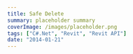 ```yaml
---
title: Safe Delete
summary: placeholder summary
coverImage: /images/placeholder.png
tags: ["C#.Net", "Revit", "Revit API"]
date: "2014-01-21"
---
```

